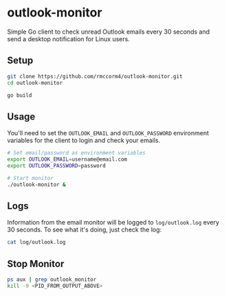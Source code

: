 # outlook-monitor
Simple Go client to check unread Outlook emails every 30 seconds and send a desktop notification for Linux users.

## Setup

```bash
git clone https://github.com/rmccorm4/outlook-monitor.git
cd outlook-monitor

go build
```

## Usage

You'll need to set the `OUTLOOK_EMAIL` and `OUTLOOK_PASSWORD` environment variables
for the client to login and check your emails.

```bash
# Set email/password as environment variables
export OUTLOOK_EMAIL=username@email.com
export OUTLOOK_PASSWORD=password

# Start monitor
./outlook-monitor &
```

## Logs

Information from the email monitor will be logged to `log/outlook.log` every
30 seconds. To see what it's doing, just check the log:

```bash
cat log/outlook.log
```

## Stop Monitor

```bash
ps aux | grep outlook_monitor
kill -9 <PID_FROM_OUTPUT_ABOVE>
```
